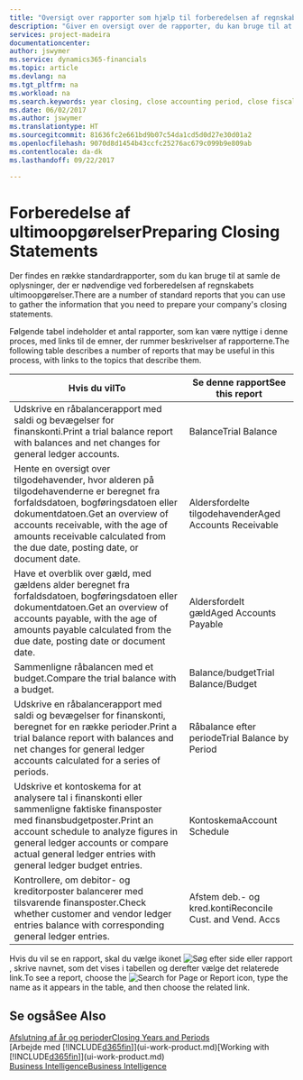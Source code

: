 ```yaml
---
title: "Oversigt over rapporter som hjælp til forberedelsen af regnskabsafslutning | Microsoft Docs"
description: "Giver en oversigt over de rapporter, du kan bruge til at samle oplysninger til udarbejdelse af virksomhedens ultimoopgørelser ved regnskabsårets afslutning."
services: project-madeira
documentationcenter: 
author: jswymer
ms.service: dynamics365-financials
ms.topic: article
ms.devlang: na
ms.tgt_pltfrm: na
ms.workload: na
ms.search.keywords: year closing, close accounting period, close fiscal year, aging, creditor payments, vendor payments, assets, liabilities, equity, analysis, reporting, financial report, business intelligence, BI, Power Bi, KPI
ms.date: 06/02/2017
ms.author: jswymer
ms.translationtype: HT
ms.sourcegitcommit: 81636fc2e661bd9b07c54da1cd5d0d27e30d01a2
ms.openlocfilehash: 9070d8d1454b43ccfc25276ac679c099b9e809ab
ms.contentlocale: da-dk
ms.lasthandoff: 09/22/2017

---
```

# <a name="preparing-closing-statements"></a><span data-ttu-id="c9386-103">Forberedelse af ultimoopgørelser</span><span class="sxs-lookup"><span data-stu-id="c9386-103">Preparing Closing Statements</span></span>
<span data-ttu-id="c9386-104">Der findes en række standardrapporter, som du kan bruge til at samle de oplysninger, der er nødvendige ved forberedelsen af regnskabets ultimoopgørelser.</span><span class="sxs-lookup"><span data-stu-id="c9386-104">There are a number of standard reports that you can use to gather the information that you need to prepare your company's closing statements.</span></span>

<span data-ttu-id="c9386-105">Følgende tabel indeholder et antal rapporter, som kan være nyttige i denne proces, med links til de emner, der rummer beskrivelser af rapporterne.</span><span class="sxs-lookup"><span data-stu-id="c9386-105">The following table describes a number of reports that may be useful in this process, with links to the topics that describe them.</span></span>

| <span data-ttu-id="c9386-106">Hvis du vil</span><span class="sxs-lookup"><span data-stu-id="c9386-106">To</span></span> | <span data-ttu-id="c9386-107">Se denne rapport</span><span class="sxs-lookup"><span data-stu-id="c9386-107">See this report</span></span> |
| --- | --- |
| <span data-ttu-id="c9386-108">Udskrive en råbalancerapport med saldi og bevægelser for finanskonti.</span><span class="sxs-lookup"><span data-stu-id="c9386-108">Print a trial balance report with balances and net changes for general ledger accounts.</span></span> |<span data-ttu-id="c9386-109">Balance</span><span class="sxs-lookup"><span data-stu-id="c9386-109">Trial Balance</span></span> |
| <span data-ttu-id="c9386-110">Hente en oversigt over tilgodehavender, hvor alderen på tilgodehavenderne er beregnet fra forfaldsdatoen, bogføringsdatoen eller dokumentdatoen.</span><span class="sxs-lookup"><span data-stu-id="c9386-110">Get an overview of accounts receivable, with the age of amounts receivable calculated from the due date, posting date, or document date.</span></span> |<span data-ttu-id="c9386-111">Aldersfordelte tilgodehavender</span><span class="sxs-lookup"><span data-stu-id="c9386-111">Aged Accounts Receivable</span></span> |
| <span data-ttu-id="c9386-112">Have et overblik over gæld, med gældens alder beregnet fra forfaldsdatoen, bogføringsdatoen eller dokumentdatoen.</span><span class="sxs-lookup"><span data-stu-id="c9386-112">Get an overview of accounts payable, with the age of amounts payable calculated from the due date, posting date or document date.</span></span> |<span data-ttu-id="c9386-113">Aldersfordelt gæld</span><span class="sxs-lookup"><span data-stu-id="c9386-113">Aged Accounts Payable</span></span> |
| <span data-ttu-id="c9386-114">Sammenligne råbalancen med et budget.</span><span class="sxs-lookup"><span data-stu-id="c9386-114">Compare the trial balance with a budget.</span></span> |<span data-ttu-id="c9386-115">Balance/budget</span><span class="sxs-lookup"><span data-stu-id="c9386-115">Trial Balance/Budget</span></span> |
| <span data-ttu-id="c9386-116">Udskrive en råbalancerapport med saldi og bevægelser for finanskonti, beregnet for en række perioder.</span><span class="sxs-lookup"><span data-stu-id="c9386-116">Print a trial balance report with balances and net changes for general ledger accounts calculated for a series of periods.</span></span> |<span data-ttu-id="c9386-117">Råbalance efter periode</span><span class="sxs-lookup"><span data-stu-id="c9386-117">Trial Balance by Period</span></span> |
| <span data-ttu-id="c9386-118">Udskrive et kontoskema for at analysere tal i finanskonti eller sammenligne faktiske finansposter med finansbudgetposter.</span><span class="sxs-lookup"><span data-stu-id="c9386-118">Print an account schedule to analyze figures in general ledger accounts or compare actual general ledger entries with general ledger budget entries.</span></span> |<span data-ttu-id="c9386-119">Kontoskema</span><span class="sxs-lookup"><span data-stu-id="c9386-119">Account Schedule</span></span> |
| <span data-ttu-id="c9386-120">Kontrollere, om debitor- og kreditorposter balancerer med tilsvarende finansposter.</span><span class="sxs-lookup"><span data-stu-id="c9386-120">Check whether customer and vendor ledger entries balance with corresponding general ledger entries.</span></span> |<span data-ttu-id="c9386-121">Afstem deb.- og kred.konti</span><span class="sxs-lookup"><span data-stu-id="c9386-121">Reconcile Cust. and Vend. Accs</span></span> |

<span data-ttu-id="c9386-122">Hvis du vil se en rapport, skal du vælge ikonet ![Søg efter side eller rapport](media/ui-search/search_small.png "Ikonet Søg efter side eller rapport"), skrive navnet, som det vises i tabellen og derefter vælge det relaterede link.</span><span class="sxs-lookup"><span data-stu-id="c9386-122">To see a report, choose the ![Search for Page or Report](media/ui-search/search_small.png "Search for Page or Report icon") icon, type the name as it appears in the table, and then choose the related link.</span></span>

## <a name="see-also"></a><span data-ttu-id="c9386-123">Se også</span><span class="sxs-lookup"><span data-stu-id="c9386-123">See Also</span></span>
[<span data-ttu-id="c9386-124">Afslutning af år og perioder</span><span class="sxs-lookup"><span data-stu-id="c9386-124">Closing Years and Periods</span></span>](year-close-years-periods.md)  
<span data-ttu-id="c9386-125">[Arbejde med [!INCLUDE[d365fin](includes/d365fin_md.md)]](ui-work-product.md)</span><span class="sxs-lookup"><span data-stu-id="c9386-125">[Working with [!INCLUDE[d365fin](includes/d365fin_md.md)]](ui-work-product.md)</span></span>  
[<span data-ttu-id="c9386-126">Business Intelligence</span><span class="sxs-lookup"><span data-stu-id="c9386-126">Business Intelligence</span></span>](bi.md)

